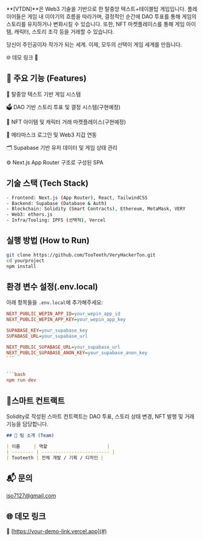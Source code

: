 **[VTDN]**은 Web3 기술을 기반으로 한 탈중앙 텍스트+테이블탑 게임입니다.
플레이어들은 게임 내 이야기의 흐름을 따라가며, 결정적인 순간에 DAO 투표를 통해 게임의 스토리를 유지하거나 변화시킬 수 있습니다.
또한, NFT 마켓플레이스를 통해 게임 아이템, 캐릭터, 스토리 조각 등을 거래할 수 있습니다.

당신이 주인공이자 작가가 되는 세계.
이제, 모두의 선택이 게임 세계를 만듭니다.

🌐 데모 링크
🔗

## 🧩 주요 기능 (Features)

🎲 탈중앙 텍스트 기반 게임 시스템

🗳️ DAO 기반 스토리 투표 및 결정 시스템(구현예정)

🛒 NFT 아이템 및 캐릭터 거래 마켓플레이스(구현예정)

🦊 메타마스크 로그인 및 Web3 지갑 연동

🗂️ Supabase 기반 유저 데이터 및 게임 상태 관리

⚙️ Next.js App Router 구조로 구성된 SPA

## 기술 스택 (Tech Stack)

```bash
- Frontend: Next.js (App Router), React, TailwindCSS
- Backend: Supabase (Database & Auth)
- Blockchain: Solidity (Smart Contracts), Ethereum, MetaMask, VERY
- Web3: ethers.js
- Infra/Tooling: IPFS (선택적), Vercel
```

## 실행 방법 (How to Run)

```bash
git clone https://github.com/TooTeeth/VeryHackerTon.git
cd yourproject
npm install
```

## 환경 변수 설정(.env.local)

아래 항목들을 `.env.local`에 추가해주세요:

````ini
NEXT_PUBLIC_WEPIN_APP_ID=your_wepin_app_id
NEXT_PUBLIC_WEPIN_APP_KEY=your_wepin_app_key

SUPABASE_KEY=your_supabase_key
SUPABASE_URL=your_supabase_url

NEXT_PUBLIC_SUPABASE_URL=your_supabase_url
NEXT_PUBLIC_SUPABASE_ANON_KEY=your_supabase_anon_key
```


```bash
npm run dev
````

## 🧠스마트 컨트랙트

Solidity로 작성된 스마트 컨트랙트는 DAO 투표, 스토리 상태 변경, NFT 발행 및 거래 기능을 담당합니다.

```markdown
## 🧙 팀 소개 (Team)

| 이름     | 역할                      |
| -------- | ------------------------- |
| Tooteeth | 전체 개발 / 기획 / 디자인 |
```

## 📬 문의

iso7127@gmail.com

## 🌐 데모 링크

🔗 [https://your-demo-link.vercel.app](#)
